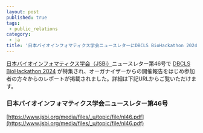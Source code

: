```yaml
---
layout: post
published: true
tags:
 - public_relations
category:
 - ja
title: '日本バイオインフォマティクス学会ニュースレターにDBCLS BioHackathon 2024が特集されました'
---
```

[日本バイオインフォマティクス学会（JSBi）](https://www.jsbi.org/)ニュースレター第46号で  [DBCLS BioHackathon 2024](https://2024.biohackathon.org/) が特集され、オーガナイザーからの開催報告をはじめ参加者の方々からのレポートが掲載されました。詳細は下記URLからご覧いただけます。

### 日本バイオインフォマティクス学会ニュースレター第46号
[https://www.jsbi.org/media/files/_u/topic/file/nl46.pdf](https://www.jsbi.org/media/files/_u/topic/file/nl46.pdf) 
